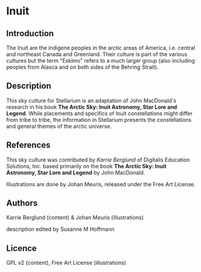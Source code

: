 # Inuit

## Introduction

The Inuit are the indigene peoples in the arctic areas of America, i.e. central and northeast Canada and Greenland. Their culture is part of the various cultures but the term "Eskimo" refers to a much larger group (also including peoples from Alasca and on both sides of the Behring Strait). 

## Description

 This sky culture for Stellarium is an adaptation of John MacDonald's research in his book __The Arctic Sky: Inuit Astronomy, Star Lore and Legend__. While placements and specifics of Inuit constellations might differ from tribe to tribe, the information in Stellarium presents the constellations and general themes of the arctic universe.

## References

This sky culture was contributed by _Karrie Berglund_ of Digitalis Education Solutions, Inc. based primarily on the book __The Arctic Sky: Inuit Astronomy, Star Lore and Legend__ by John MacDonald.

Illustrations are done by Johan Meuris, released under the Free Art License.

## Authors

Karrie Berglund (content) & Johan Meuris (illustrations)

description edited by Susanne M Hoffmann 

## Licence

GPL v2 (content), Free Art License (illustrations)